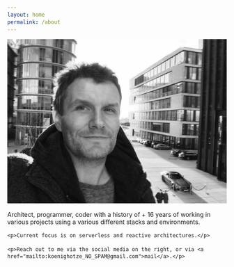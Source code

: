 ```yaml
---
layout: home
permalink: /about
---
```

<div class="profile row">
  <div class="profilePic col-md-4">
    <img src="/assets/images/profile.jpeg" alt="Koenighotze"/>
  </div>
  <div class="background col-md-8">
    <p>Architect, programmer, coder with a history of + 16 years of working in various  projects using a various different stacks and environments.</p>

    <p>Current focus is on serverless and reactive architectures.</p>

    <p>Reach out to me via the social media on the right, or via <a href="mailto:koenighotze_NO_SPAM@gmail.com">mail</a>.</p>
  </div>
</div>

